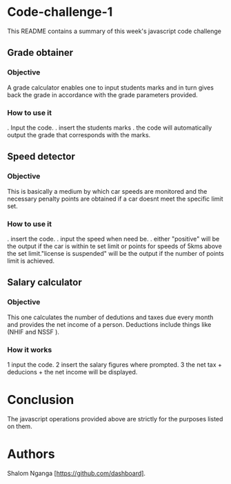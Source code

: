 # Code-challenge-1
This README contains  a summary of this week's javascript code challenge 

## Grade obtainer
### Objective
 A grade calculator enables one to input students marks and in turn gives back the grade 
 in accordance with the grade parameters provided.
 
 ### How to use it 
  . Input the code.
  . insert the students marks 
  . the code will automatically output the grade that corresponds with the marks.

  ## Speed detector
  ### Objective
  This is basically a medium by which car speeds are monitored and the necessary penalty
  points are obtained if a car doesnt meet the specific limit set.

 ### How to use it
 . insert the code.
 . input the speed when need be.
 . either "positive" will be the output if the car is within te set limit or points for speeds of 5kms above the set limit."license is suspended" will be the output if the number of points limit is achieved.

 ## Salary calculator 
 ### Objective
 This one calculates the number of dedutions and taxes due every month and provides the net income of a person. Deductions include things like (NHIF and NSSF ).

 ### How it works
 1 input the code.
 2 insert the salary figures where prompted.
 3 the net tax + deducions + the net income will be displayed.

 # Conclusion
 The javascript operations provided above are strictly for the purposes listed on them.

 # Authors
 Shalom Nganga [https://github.com/dashboard].


